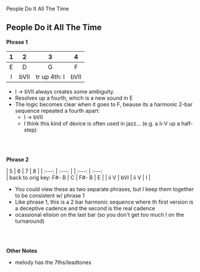 People Do It All The Time

## People Do it All The Time

**Phrase 1**

| 1 | 2 | 3 | 4 |
| :---: | :---: | :---: | :---: | 
| E | D | G | F |
| I | bVII | tr up 4th: I | bVII |

- I -> bVII always creates some ambiguity.  
- Resolves up a fourth, which is a new sound in E
- The logic becomes clear when it goes to F, beause its a harmonic 2-bar sequence repeated a fourth apart:
    - I -> bVII
    - I think this kind of device is often used in jazz... (e.g. a ii-V up a half-step)  

&nbsp;  
&nbsp;  

**Phrase 2**

| 5 | 6 | 7 | 8 | 
| :---: | :---: | | :---: | :---:  
| back to orig key: F#- B | C | F#- B | E |
| ii V | bVI |  ii V | I |

- You could view these as two separate phrases, but I keep them together to be consistent w/ phrase 1
- Like phrase 1, this is a 2 bar harmonic sequence where th first version is a deceptive cadence and the second is the real cadence
- ocassional elision on the last bar (so you don't get too much I on the turnaround)

&nbsp;  
&nbsp;  

**Other Notes**
- melody has the 7ths/leadtones


